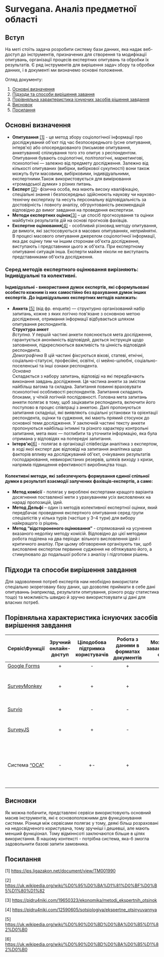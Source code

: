 # Survegana. Аналіз предметної області

## Вступ

На меті стоїть задача розробити систему бази данних, яка надає веб-доступ до інструментів, призначених для створення та модифікації опитувань, організації процесів експертних опитувань та обробки їх результатів. Є ряд інструментів для вирішення задач збору та обробки данних, і в документі ми визначемо основні положення.

Огляд документу:

1. [Основні визначення](https://github.com/NothingIsMatter/survegana/blob/master/docs/requirements/state-of-the-art.md#%D0%BE%D1%81%D0%BD%D0%BE%D0%B2%D0%BD%D1%96-%D0%B2%D0%B8%D0%B7%D0%BD%D0%B0%D1%87%D0%B5%D0%BD%D0%BD%D1%8F)
2. [Підходи та способи вирішення завання](https://github.com/NothingIsMatter/survegana/blob/master/docs/requirements/state-of-the-art.md#%D0%BF%D1%96%D0%B4%D1%85%D0%BE%D0%B4%D0%B8-%D1%82%D0%B0-%D1%81%D0%BF%D0%BE%D1%81%D0%BE%D0%B1%D0%B8-%D0%B2%D0%B8%D1%80%D1%96%D1%88%D0%B5%D0%BD%D0%BD%D1%8F-%D0%B7%D0%B0%D0%B2%D0%B4%D0%B0%D0%BD%D0%BD%D1%8F)
3. [Порівняльна характеристика існуючих засобів рішення завдання](https://github.com/NothingIsMatter/survegana/blob/master/docs/requirements/state-of-the-art.md#%D0%BF%D0%BE%D1%80%D1%96%D0%B2%D0%BD%D1%8F%D0%BB%D1%8C%D0%BD%D0%B0-%D1%85%D0%B0%D1%80%D0%B0%D0%BA%D1%82%D0%B5%D1%80%D0%B8%D1%81%D1%82%D0%B8%D0%BA%D0%B0-%D1%96%D1%81%D0%BD%D1%83%D1%8E%D1%87%D0%B8%D1%85-%D0%B7%D0%B0%D1%81%D0%BE%D0%B1%D1%96%D0%B2-%D0%B2%D0%B8%D1%80%D1%96%D1%88%D0%B5%D0%BD%D0%BD%D1%8F-%D0%B7%D0%B0%D0%B2%D0%B4%D0%B0%D0%BD%D0%BD%D1%8F)
4. [Висновок](https://github.com/NothingIsMatter/survegana/blob/master/docs/requirements/state-of-the-art.md#%D0%B2%D0%B8%D1%81%D0%BD%D0%BE%D0%B2%D0%BA%D0%B8)
5. [Посилання](https://github.com/NothingIsMatter/survegana/blob/master/docs/requirements/state-of-the-art.md#%D0%BF%D0%BE%D1%81%D0%B8%D0%BB%D0%B0%D0%BD%D0%BD%D1%8F)

## Основні визначення

- **Опитування** [[1]](#Посилання) - це метод збору соціологічної інформації про досліджуваний об'єкт під час безпосереднього (усне опитування, інтерв'ю) або опосередкованого (письмове опитування, анкетування) спілкування того хто опитує з респондентом. Опитування бувають соціологічні, політологічні, маркетингові, психологічні — залежно від предмету дослідження. Залежно від кількості опитуваних (вибірки, вибіркової сукупності) вони також можуть бути масовими, вибірковими, індивідуальними, експертними.Також використовується для вимірювання «громадської думки» з різних питань.
- **Експерт** [[2]](#Посилання)- фізична особа, яка мають високу кваліфікацію, спеціальні знання і безпосередньо здійснюють наукову чи науково-технічну експертизу та несуть персональну відповідальність за достовірність і повноту аналізу, обгрунтованість рекомендацій відповідно до вимог завдання на проведення експертизи.
- **Методи експертних оцінок**[[3]](#Посилання) – це спосіб прогнозування та оцінки майбутніх результатів дій на основі прогнозів фахівців.
- **Експертне оцінювання**[[4]](#Посилання) - особливий різновид методу опитування, де вимоги, які застосовуються в масових опитуваннях, неприйнятні. В процесі масового опитування джерелом соціологічної інформації, яка дає оцінку тим чи іншим сторонам об'єкта дослідження, виступають і представники цього ж об'єкта. При експертному опитуванні ситуація інша. Експерти майже ніколи не виступають представниками об'єкта дослідження.
### Серед методів експертного оцінювання вирізняють: Індивідуальні та колективні.
#### Індивідуальні - використання думок експертів, які сформульовані особисто кожним із них самостійно без врахування думок інших експертів. До індивідуальних експертних методів належать:
- **Анкета** [[5]](#Посилання) (від фр. enquete) — структурно організований набір запитань, кожне з яких логічно пов'язане з основною метою дослідження, отримання інформації відбувається шляхом опитування респондентів.\
**Структура анкет**\
*Вступна.*
У першій частині анкети пояснюється мета дослідження, гарантується анонімність відповідей, дається інструкція щодо заповнення, підкреслюються важливість та цінність відповідей респондента.\
*Демографічна*
В цій частині фіксуються вікові, статеві, етнічні, соціально-статусні, професійні, освітні, сі  мейно-шлюбні, соціально-поселенські та інші ознаки респондента.\
*Основна*   
Складається з набору запитань, відповіді на які передбачають виконання завдань дослідження. Ця частина анкети за змістом найбільш вагома та складна. Запитання повинні враховувати психологічні особливості респондентів. Запитання складають блоками, у чіткій логічній послідовності. Головна мета запитань анкети полягає в тому, щоб зацікавити респондента, включити його поступово в процес співпраці з анкетою. Далі пропонуються запитання складніші, які виявляють соціальні установки та орієнтації респондента, оцінки та судження, які мають прямий стосунок до основної теми дослідження. У заключній частині тексту анкети пропонуються найбільш інтимні та різного характеру контрольні запитання, мета яких — поглибити та уточнити інформацію, яка була отримана у відповідях на попередні запитання.
- **Інтерв'ю**[[6]](#Посилання) - полягає в організації співбесіди аналітика з експертом, в ході якої експерт дає відповіді на запитання аналітика щодо факторів впливу на досліджуваний об'єкт, очікуваних результатів господарювання, невикористаних резервів, шляхів виходу з кризи, напрямів підвищення ефективності виробництва тощо.
#### Колективні методи, які забезпечують формування єдиної спільної думки в результаті взаємодії залучених фахівців-експертів, а саме:
- **Метод комісії** - полягає у вироблені експертами кращого варіанта досягнення поставленої мети з урахуванням усіх висловлених на нараді пропозицій, ідей.
- **Метод Дельфі** – один із методів колективної експертної оцінки, який передбачає проведення експертного опитування серед групи спеціалістів у кілька турів (частіше у 3–4 тури) для вибору найкращого із рішень. 
- **Метод “відстороненого оцінювання”** - спрямований на усунення вказаного недоліку методу комісій. Відповідно до цієї методики робота поділена на два періоди: вільного висловлення ідей і критичного аналізу. При цьому обговорення організують так, щоб висловлене експертом первинне судження не обтяжувало його, а стимулювало до подальшої роботи з аналізу і підготовки рішень.
## Підходи та способи вирішення завдання
Для задоволення потреб експертів нам необхідно використати спеціально зкореговану базу даних, що дозволяє приймати в себе дані опитуваннь (наприклад, результати опитування, різного роду статистика тощо) та можливість швидко й зручно використовувати ці дані для власних потреб.

## Порівняльна характеристика існуючих засобів вирішення завдання

|Сервіс\Функції|Зручний онлайн-доступ|Цілодобова підтримка користувачів|Робота з даними в форматах документів|Можливість завантажувати файли|Наявність таблиць\діаграм|Можливість розширення|Вартість|
|---|:---:|:---:|:---:|:---:|:---:|:---:|:---:|
|[Google Forms](https://www.google.com/intl/ru_ua/forms/about/)|+|-|+|+|+|+|0$-25$|
|[SurveyMonkey](https://ru.surveymonkey.com/)|+|+|+|+|+|+-|39€/99€ індивідуальні плани, бізнес плани 30€/70€|
|[Survio](https://www.survio.com/ru/)|+|-|-|-|+|+|0$/15$/33$/66$ щомісяця|
|[SurveyJS](https://surveyjs.io/)|+|+|-|+|+|+-|499$ SurveyJS Creator license|
|Система [“ОСА”](https://oca.com.ua/)|-|+-|+|-|+-|+-|0$, можливість найму для аналізу даних та масштабного опитування.|

## Висновки

Як можна побачити, представлені сервіси використовують основний масив інструментів, які є основоположними для функціонування системи. Різниця між сервісами полягає у тому, деякі більш розраховані на недосвідченого користувача, тому зручніші і дешевші, але мають менший функціонал. Тому відміннсоті заключаются більше в цілях використання. В нашому контексті - потрібна система, яка-б змогла задовольнити базові запити замовника.

## Посилання

[1] https://ips.ligazakon.net/document/view/TM001990

[2] https://uk.wikipedia.org/wiki/%D0%95%D0%BA%D1%81%D0%BF%D0%B5%D1%80%D1%82

[3] https://pidru4niki.com/19650323/ekonomika/metodi_ekspertnih_otsinok

[4] https://pidru4niki.com/12590605/sotsiologiya/ekspertne_otsinyuvannya

[5] https://uk.wikipedia.org/wiki/%D0%90%D0%BD%D0%BA%D0%B5%D1%82%D0%B0

[6] https://uk.wikipedia.org/wiki/%D0%90%D0%BD%D0%BA%D0%B5%D1%82%D0%B0

